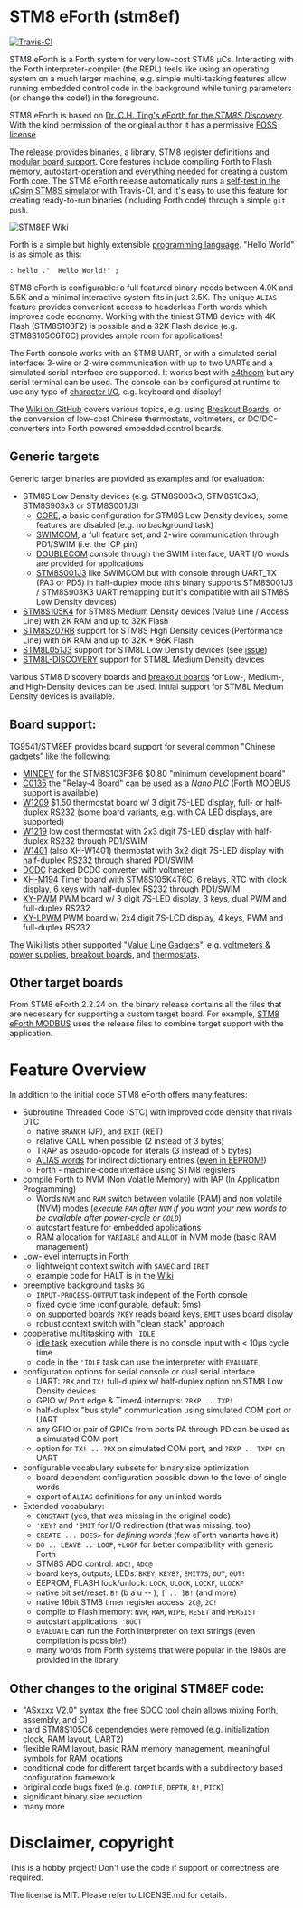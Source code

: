 # STM8 eForth (stm8ef)

[![Travis-CI](https://travis-ci.org/TG9541/stm8ef.svg)](https://travis-ci.org/TG9541/stm8ef)

STM8 eForth is a Forth system for very low-cost STM8 µCs. Interacting with the Forth interpreter-compiler (the REPL) feels like using an operating system on a much larger machine, e.g. simple multi-tasking features allow running embedded control code in the background while tuning parameters (or change the code!) in the foreground.

STM8 eForth is based on [Dr. C.H. Ting's eForth for the *STM8S Discovery*](http://www.forth.org/svfig/kk/07-2010.html). With the kind permission of the original author it has a permissive [FOSS license](https://github.com/TG9541/stm8ef/blob/master/LICENSE.md).

The [release](https://github.com/TG9541/stm8ef/releases) provides binaries, a library, STM8 register definitions and [modular board support](https://github.com/TG9541/stm8ef-modular-build). Core features include compiling Forth to Flash memory, autostart-operation and everything needed for creating a custom Forth core. The STM8 eForth release automatically runs a [self-test in the uCsim STM8S simulator](https://travis-ci.org/TG9541/stm8ef) with Travis-CI, and it's easy to use this feature for creating ready-to-run binaries (including Forth code) through a simple `git push`.

[![STM8EF Wiki](https://user-images.githubusercontent.com/5466977/28994765-3267d78c-79d6-11e7-927f-91751cd402db.jpg)](https://github.com/TG9541/stm8ef/wiki)

Forth is a simple but highly extensible [programming language](https://github.com/TG9541/stm8ef/wiki/STM8-eForth-Programming). "Hello World" is as simple as this:

```Forth
: hello ."  Hello World!" ;
```

STM8 eForth is configurable: a full featured binary needs between 4.0K and 5.5K and a minimal interactive system fits in just 3.5K. The unique `ALIAS` feature provides convenient access to headerless Forth words which improves code economy. Working with the tiniest STM8 device with 4K Flash (STM8S103F2) is possible and a 32K Flash device (e.g. STM8S105C6T6C) provides ample room for applications!

The Forth console works with an STM8 UART, or with a simulated serial interface: 3-wire or 2-wire communication with up to two UARTs and a simulated serial interface are supported. It works best with [e4thcom](https://wiki.forth-ev.de/doku.php/en:projects:e4thcom) but any serial terminal can be used. The console can be configured at runtime to use any type of [character I/O](https://github.com/TG9541/stm8ef/wiki/STM8-eForth-Board-Character-IO), e.g. keyboard and display!

The [Wiki on GitHub](https://github.com/TG9541/stm8ef/wiki) covers various topics, e.g. using [Breakout Boards](https://github.com/TG9541/stm8ef/wiki/Breakout-Boards), or the conversion of low-cost Chinese thermostats, voltmeters, or DC/DC-converters into Forth powered embedded control boards.

## Generic targets

Generic target binaries are provided as examples and for evaluation:

* STM8S Low Density devices (e.g. STM8S003x3, STM8S103x3, STM8S903x3 or STM8S001J3)
  *  [CORE](https://github.com/TG9541/stm8ef/tree/master/CORE), a basic configuration for STM8S Low Density devices, some features are disabled (e.g. no background task)
  * [SWIMCOM](https://github.com/TG9541/stm8ef/tree/master/SWIMCOM), a full feature set, and 2-wire communication through PD1/SWIM (i.e. the ICP pin)
  * [DOUBLECOM](https://github.com/TG9541/stm8ef/tree/master/DOUBLECOM) console through the SWIM interface, UART I/O words are provided for applications
  * [STM8S001J3](https://github.com/TG9541/stm8ef/tree/master/STM8S001J3) like SWIMCOM but with console through UART_TX (PA3 or PD5) in half-duplex mode (this binary supports STM8S001J3 / STM8S903K3 UART remapping but it's compatible with all STM8S Low Density devices)
* [STM8S105K4](https://github.com/TG9541/stm8ef/tree/master/STM8S105K4) for STM8S Medium Density devices (Value Line / Access Line) with 2K RAM and up to 32K Flash
* [STM8S207RB](https://github.com/TG9541/stm8ef/tree/master/STM8S207RB) support for STM8S High Density devices (Performance Line) with 6K RAM and up to 32K + 96K Flash
* [STM8L051J3](https://github.com/TG9541/stm8ef/tree/master/STM8L051J3) support for STM8L Low Density devices (see [issue](https://github.com/TG9541/stm8ef/issues/137#issuecomment-354542670))
* [STM8L-DISCOVERY](https://github.com/TG9541/stm8ef/tree/master/STM8L-DISCOVERY) support for STM8L Medium Density devices

Various STM8 Discovery boards and [breakout boards](https://github.com/TG9541/stm8ef/wiki/Breakout-Boards) for Low-, Medium-, and High-Density devices can be used. Initial support for STM8L Medium Density devices is available.

## Board support:

TG9541/STM8EF provides board support for several common "Chinese gadgets" like the following:

* [MINDEV](https://github.com/TG9541/stm8ef/wiki/Breakout-Boards) for the STM8S103F3P6 $0.80 "minimum development board"
* [C0135](https://github.com/TG9541/stm8ef/wiki/Board-C0135) the "Relay-4 Board" can be used as a *Nano PLC* (Forth MODBUS support is available)
* [W1209](https://github.com/TG9541/stm8ef/wiki/Board-W1209) $1.50 thermostat board w/ 3 digit 7S-LED display, full- or half-duplex RS232 (some board variants, e.g. with CA LED displays, are supported)
* [W1219](https://github.com/TG9541/stm8ef/wiki/Board-W1219) low cost thermostat with 2x3 digit 7S-LED display with half-duplex RS232 through PD1/SWIM
* [W1401](https://github.com/TG9541/stm8ef/wiki/Board-W1401) (also XH-W1401) thermostat with 3x2 digit 7S-LED display with half-duplex RS232 through shared PD1/SWIM
* [DCDC](https://github.com/TG9541/stm8ef/wiki/Board-CN2596) hacked DCDC converter with voltmeter
* [XH-M194](https://github.com/TG9541/stm8ef/wiki/Board-XH-M194) Timer board with STM8S105K4T6C, 6 relays, RTC with clock display, 6 keys with half-duplex RS232 through PD1/SWIM
* [XY-PWM](https://github.com/TG9541/stm8ef/wiki/XY-PWM) PWM board w/ 3 digit 7S-LED display, 3 keys, dual PWM and full-duplex RS232
* [XY-LPWM](https://github.com/TG9541/stm8ef/wiki/Board-XY-LPWM) PWM board w/ 2x4 digit 7S-LCD display, 4 keys, PWM and full-duplex RS232

The Wiki lists other supported "[Value Line Gadgets][WG1]", e.g. [voltmeters & power supplies](https://github.com/TG9541/stm8ef/wiki/STM8S-Value-Line-Gadgets#voltmeters-and-power-supplies), [breakout boards](https://github.com/TG9541/stm8ef/wiki/Breakout-Boards), and [thermostats](https://github.com/TG9541/stm8ef/wiki/STM8S-Value-Line-Gadgets#thermostats).

## Other target boards

From STM8 eForth 2.2.24 on, the binary release contains all the files that are necessary for supporting a custom target board. For example, [STM8 eForth MODBUS](https://github.com/TG9541/stm8ef-modbus) uses the release files to combine target support with the application.

# Feature Overview

In addition to the initial code STM8 eForth offers many features:

* Subroutine Threaded Code (STC) with improved code density that rivals DTC
  * native `BRANCH` (JP), and `EXIT` (RET)
  * relative CALL when possible (2 instead of 3 bytes)
  * TRAP as pseudo-opcode for literals (3 instead of 5 bytes)
  * [ALIAS words](https://github.com/TG9541/stm8ef/wiki/STM8-eForth-Alias-Words) for indirect dictionary entries ([even in EEPROM!](https://github.com/TG9541/stm8ef/wiki/STM8-eForth-Alias-Words#dictionary-with-alias-words-in-the-eeprom))
  * Forth - machine-code interface using STM8 registers
* compile Forth to NVM (Non Volatile Memory) with IAP (In Application Programming)
  * Words `NVM` and `RAM` switch between volatile (RAM) and non volatile (NVM) modes (*execute `RAM` after `NVM` if you want your new words to be available after power-cycle or `COLD`*)
  * autostart feature for embedded applications
  * RAM allocation for `VARIABLE` and `ALLOT` in NVM mode (basic RAM management)
* Low-level interrupts in Forth
  * lightweight context switch with `SAVEC` and `IRET`
  * example code for HALT is in the [Wiki](https://github.com/TG9541/stm8ef/wiki/STM8-eForth-Interrupts)
* preemptive background tasks `BG`
  * `INPUT-PROCESS-OUTPUT` task indepent of the Forth console
  * fixed cycle time (configurable, default: 5ms)
  * [on supported boards](https://github.com/TG9541/stm8ef/wiki/eForth-Background-Task) `?KEY` reads board keys, `EMIT` uses board display
  * robust context switch with "clean stack" approach
* cooperative multitasking with `'IDLE`
  * [idle task](https://github.com/TG9541/stm8ef/wiki/STM8-eForth-Idle-Task) execution while there is no console input with < 10µs cycle time
  * code in the `'IDLE` task can use the interpreter with `EVALUATE`
* configuration options for serial console or dual serial interface
  * UART: `?RX` and `TX!` full-duplex w/ half-duplex option on STM8 Low Density devices
  * GPIO w/ Port edge & Timer4 interrupts: `?RXP .. TXP!`
  * half-duplex "bus style" communication using simulated COM port or UART
  * any GPIO or pair of GPIOs from ports PA through PD can be used as a simulated COM port
  * option for `TX! .. ?RX` on simulated COM port, and `?RXP .. TXP!` on UART
* configurable vocabulary subsets for binary size optimization
  * board dependent configuration possible down to the level of single words
  * export of `ALIAS` definitions for any unlinked words
* Extended vocabulary:
  * `CONSTANT` (yes, that was missing in the original code)
  * `'KEY?` and `'EMIT` for I/O redirection (that was missing, too)
  * `CREATE ... DOES>` for *defining words* (few eForth variants have it)
  * `DO .. LEAVE .. LOOP`, `+LOOP` for better compatibility with generic Forth
  * STM8S ADC control: `ADC!`, `ADC@`
  * board keys, outputs, LEDs: `BKEY`, `KEYB?`, `EMIT7S`, `OUT`, `OUT!`
  * EEPROM, FLASH lock/unlock: `LOCK`, `ULOCK`, `LOCKF`, `ULOCKF`
  * native bit set/reset: `B!` (b a u -- ), `[ .. ]B!` (and more)
  * native 16bit STM8 timer register access: `2C@`, `2C!`
  * compile to Flash memory: `NVR`, `RAM`, `WIPE`, `RESET` and `PERSIST`
  * autostart applications: `'BOOT`
  * `EVALUATE` can run the Forth interpreter on text strings (even compilation is possible!)
  * many words from Forth systems that were popular in the 1980s are provided in the library

## Other changes to the original STM8EF code:

* "ASxxxx V2.0" syntax (the free [SDCC tool chain](http://sdcc.sourceforge.net/) allows mixing Forth, assembly, and C)
* hard STM8S105C6 dependencies were removed (e.g. initialization, clock, RAM layout, UART2)
* flexible RAM layout, basic RAM memory management, meaningful symbols for RAM locations
* conditional code for different target boards with a subdirectory based configuration framework
* original code bugs fixed (e.g. `COMPILE`, `DEPTH`, `R!`, `PICK`)
* significant binary size reduction
* many more

# Disclaimer, copyright

This is a hobby project! Don't use the code if support or correctness are required.

The license is MIT. Please refer to LICENSE.md for details.

[WG1]: https://github.com/TG9541/stm8ef/wiki/STM8S-Value-Line-Gadgets
